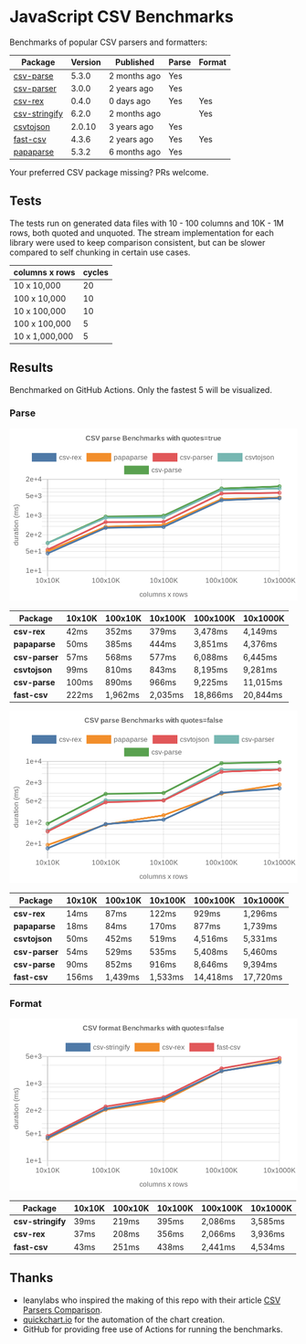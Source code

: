 # JavaScript CSV Benchmarks

Benchmarks of popular CSV parsers and formatters:

<!-- packages -->
| Package | Version | Published | Parse | Format 
|---------|---------|-----------|-------|--------
| [csv-parse](https://www.npmjs.com/package/csv-parse) | 5.3.0 | 2 months ago | Yes |  
| [csv-parser](https://www.npmjs.com/package/csv-parser) | 3.0.0 | 2 years ago | Yes |  
| [csv-rex](https://www.npmjs.com/package/csv-rex) | 0.4.0 | 0 days ago | Yes | Yes 
| [csv-stringify](https://www.npmjs.com/package/csv-stringify) | 6.2.0 | 2 months ago |  | Yes 
| [csvtojson](https://www.npmjs.com/package/csvtojson) | 2.0.10 | 3 years ago | Yes |  
| [fast-csv](https://www.npmjs.com/package/fast-csv) | 4.3.6 | 2 years ago | Yes | Yes 
| [papaparse](https://www.npmjs.com/package/papaparse) | 5.3.2 | 6 months ago | Yes |  
<!-- packages -->

Your preferred CSV package missing? PRs welcome.

## Tests
The tests run on generated data files with 10 - 100 columns and 10K - 1M rows, both quoted and unquoted. The stream implementation for each library were used to keep comparison consistent, but can be slower compared to self chunking in certain use cases.

<!-- tests -->
| columns x rows | cycles 
|----------------|--------
| 10 x 10,000 | 20 
| 100 x 10,000 | 10 
| 10 x 100,000 | 10 
| 100 x 100,000 | 5 
| 10 x 1,000,000 | 5 
<!-- tests -->

## Results 
Benchmarked on GitHub Actions. Only the fastest 5 will be visualized.

### Parse
![Quoted CSV Parser Benchmarks](https://github.com/willfarrell/csv-benchmarks/raw/main/results/parse_quotes%3Dtrue.png)

<!-- parse quotes=true -->
| Package | 10x10K | 100x10K | 10x100K | 100x100K | 10x1000K 
|---------|---|---|---|---|---
| **csv-rex** | 42ms | 352ms | 379ms | 3,478ms | 4,149ms 
| **papaparse** | 50ms | 385ms | 444ms | 3,851ms | 4,376ms 
| **csv-parser** | 57ms | 568ms | 577ms | 6,088ms | 6,445ms 
| **csvtojson** | 99ms | 810ms | 843ms | 8,195ms | 9,281ms 
| **csv-parse** | 100ms | 890ms | 966ms | 9,225ms | 11,015ms 
| **fast-csv** | 222ms | 1,962ms | 2,035ms | 18,866ms | 20,844ms 
<!-- parse quotes=true -->

![Non-Quoted CSV Parser Benchmarks](https://github.com/willfarrell/csv-benchmarks/raw/main/results/parse_quotes%3Dfalse.png)

<!-- parse quotes=false -->
| Package | 10x10K | 100x10K | 10x100K | 100x100K | 10x1000K 
|---------|---|---|---|---|---
| **csv-rex** | 14ms | 87ms | 122ms | 929ms | 1,296ms 
| **papaparse** | 18ms | 84ms | 170ms | 877ms | 1,739ms 
| **csvtojson** | 50ms | 452ms | 519ms | 4,516ms | 5,331ms 
| **csv-parser** | 54ms | 529ms | 535ms | 5,408ms | 5,460ms 
| **csv-parse** | 90ms | 852ms | 916ms | 8,646ms | 9,394ms 
| **fast-csv** | 156ms | 1,439ms | 1,533ms | 14,418ms | 17,720ms 
<!-- parse quotes=false -->

### Format

![Non-Quoted CSV Formatter Benchmarks](https://github.com/willfarrell/csv-benchmarks/raw/main/results/format_quotes%3Dfalse.png)

<!-- format quotes=false -->
| Package | 10x10K | 100x10K | 10x100K | 100x100K | 10x1000K 
|---------|---|---|---|---|---
| **csv-stringify** | 39ms | 219ms | 395ms | 2,086ms | 3,585ms 
| **csv-rex** | 37ms | 208ms | 356ms | 2,066ms | 3,936ms 
| **fast-csv** | 43ms | 251ms | 438ms | 2,441ms | 4,534ms 
<!-- format quotes=false -->

## Thanks
- leanylabs who inspired the making of this repo with their article [CSV Parsers Comparison](https://leanylabs.com/blog/js-csv-parsers-benchmarks/).
- [quickchart.io](https://quickchart.io) for the automation of the chart creation.
- GitHub for providing free use of Actions for running the benchmarks.
